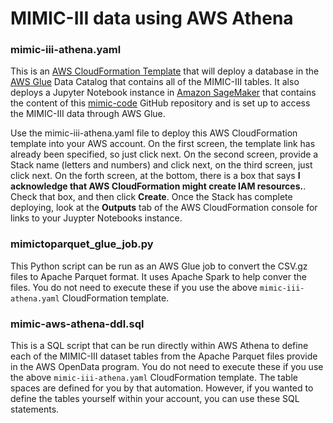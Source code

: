 # MIMIC-III data using AWS Athena

### mimic-iii-athena.yaml
This is an [AWS CloudFormation Template](https://aws.amazon.com/cloudformation/) that will deploy a database in the [AWS Glue](https://aws.amazon.com/glue/) Data Catalog that contains all of the MIMIC-III tables.  It also deploys a Jupyter Notebook instance in [Amazon SageMaker](https://aws.amazon.com/sagemaker/) that contains the content of this [mimic-code](https://github.com/MIT-LCP/mimic-code/) GitHub repository and is set up to access the MIMIC-III data through AWS Glue.

Use the mimic-iii-athena.yaml file to deploy this AWS CloudFormation template into your AWS account.  On the first screen, the template link has already been specified, so just click next.  On the second screen, provide a Stack name (letters and numbers) and click next, on the third screen, just click next.  On the forth screen, at the bottom, there is a box that says **I acknowledge that AWS CloudFormation might create IAM resources.**.  Check that box, and then click **Create**.  Once the Stack has complete deploying, look at the **Outputs** tab of the AWS CloudFormation console for links to your Juypter Notebooks instance.


### mimictoparquet_glue_job.py
This Python script can be run  as an AWS Glue job to convert the CSV.gz files to Apache Parquet format.  It uses Apache Spark to help conver the files.  You do not need to execute these if you use the above ```mimic-iii-athena.yaml``` CloudFormation template. 

### mimic-aws-athena-ddl.sql
This is a SQL script that can be run directly within AWS Athena to define each of the MIMIC-III dataset tables from the Apache Parquet files provide in the AWS OpenData program.  You do not need to execute these if you use the above ```mimic-iii-athena.yaml``` CloudFormation template.  The table spaces are defined for you by that automation.  However, if you wanted to define the tables yourself within your account, you can use these SQL statements.
